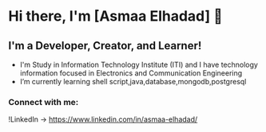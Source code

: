 # Hi there, I'm [Asmaa Elhadad] 👋

## I'm a Developer, Creator, and Learner!
- I'm Study in Information Technology Institute (ITI) and I have technology information  focused in Electronics and Communication Engineering 
- I’m currently learning shell script,java,database,mongodb,postgresql
  
### Connect with me:
!LinkedIn -> https://www.linkedin.com/in/asmaa-elhadad/

